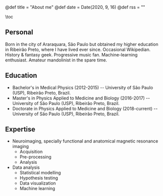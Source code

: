@def title = "About me"
@def date = Date(2020, 9, 16)
@def rss = ""

\toc

## Personal

Born in the city of Araraquara, São Paulo but obtained my higher education in Ribeirão Preto, where I have lived ever since.
Occasional Wikipedian.
History & fantasy geek.
Progressive music fan.
Machine-learning enthusiast.
Amateur mandolinist in the spare time.

## Education

- Bachelor's in Medical Physics (2012-2015) -- University of São Paulo (USP), Ribeirão Preto, Brazil.
- Master's in Physics Applied to Medicine and Biology (2016-2017) -- University of São Paulo (USP), Ribeirão Preto, Brazil.
- Doctorate in Physics Applied to Medicine and Biology (2018-current) -- University of São Paulo (USP), Ribeirão Preto, Brazil.

## Expertise

- Neuroimaging, specially functional and anatomical magnetic resonance imaging
    - Acquisition
    - Pre-processing
    - Analysis
- Data analysis
    - Statistical modelling
    - Hypothesis testing
    - Data visualization
    - Machine learning

